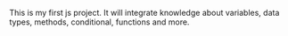This is my first js project. It will integrate knowledge about variables, data types, methods, conditional, functions and more.